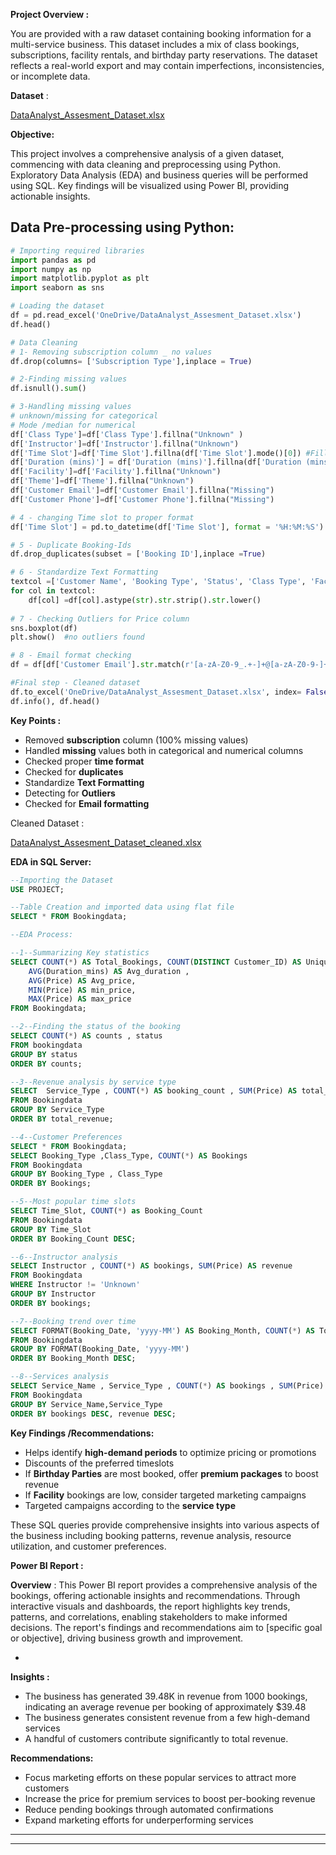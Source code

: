 **Project Overview :**

You are provided with a raw dataset containing booking information for a multi-service business. This dataset includes a mix of class bookings, subscriptions, facility rentals, and birthday party reservations. The dataset reflects a real-world export and may contain imperfections, inconsistencies, or incomplete data.

**Dataset** : 

[DataAnalyst_Assesment_Dataset.xlsx](attachment:c294670e-03cc-4670-934b-dddeabb33d65:DataAnalyst_Assesment_Dataset.xlsx)

**Objective:** 

This project involves a comprehensive analysis of a given dataset, commencing with data cleaning and preprocessing using Python. Exploratory Data Analysis (EDA) and business queries will be performed using SQL. Key findings will be visualized using Power BI, providing actionable insights.

## Data Pre-processing using Python:

```python
# Importing required libraries
import pandas as pd
import numpy as np
import matplotlib.pyplot as plt
import seaborn as sns

# Loading the dataset 
df = pd.read_excel('OneDrive/DataAnalyst_Assesment_Dataset.xlsx')
df.head()

# Data Cleaning 
# 1- Removing subscription column _ no values
df.drop(columns= ['Subscription Type'],inplace = True)

# 2-Finding missing values 
df.isnull().sum()

# 3-Handling missing values 
# unknown/missing for categorical
# Mode /median for numerical
df['Class Type']=df['Class Type'].fillna("Unknown" )
df['Instructor']=df['Instructor'].fillna("Unknown")
df['Time Slot']=df['Time Slot'].fillna(df['Time Slot'].mode()[0]) #Fills the most common time
df['Duration (mins)'] = df['Duration (mins)'].fillna(df['Duration (mins)'].median()) # fills with median
df['Facility']=df['Facility'].fillna("Unknown")
df['Theme']=df['Theme'].fillna("Unknown")
df['Customer Email']=df['Customer Email'].fillna("Missing")
df['Customer Phone']=df['Customer Phone'].fillna("Missing")

# 4 - changing Time slot to proper format 
df['Time Slot'] = pd.to_datetime(df['Time Slot'], format = '%H:%M:%S').dt.time

# 5 - Duplicate Booking-Ids
df.drop_duplicates(subset = ['Booking ID'],inplace =True)

# 6 - Standardize Text Formatting 
textcol =['Customer Name', 'Booking Type', 'Status', 'Class Type', 'Facility', 'Theme', 'Service Name', 'Service Type']
for col in textcol:
    df[col] =df[col].astype(str).str.strip().str.lower()
    
# 7 - Checking Outliers for Price column
sns.boxplot(df)
plt.show()  #no outliers found

# 8 - Email format checking 
df = df[df['Customer Email'].str.match(r'[a-zA-Z0-9_.+-]+@[a-zA-Z0-9-]+\.[a-zA-Z0-9-.]+$') | (df['Customer Email'] == "Missing")]

#Final step - Cleaned dataset
df.to_excel('OneDrive/DataAnalyst_Assesment_Dataset.xlsx', index= False)
df.info(), df.head()
```

**Key Points :**

- Removed **subscription** column (100% missing values)
- Handled **missing** values both in categorical and numerical columns
- Checked proper **time format**
- Checked for **duplicates**
- Standardize **Text Formatting**
- Detecting for **Outliers**
- Checked for **Email formatting**

Cleaned Dataset : 

[DataAnalyst_Assesment_Dataset_cleaned.xlsx](attachment:8158a984-2532-41f6-8fbe-2306fade072f:DataAnalyst_Assesment_Dataset_cleaned.xlsx)

**EDA in SQL Server:**

```sql
--Importing the Dataset
USE PROJECT;

--Table Creation and imported data using flat file
SELECT * FROM Bookingdata;

--EDA Process:

--1--Summarizing Key statistics
SELECT COUNT(*) AS Total_Bookings, COUNT(DISTINCT Customer_ID) AS Unique_customers,
	AVG(Duration_mins) AS Avg_duration , 
	AVG(Price) AS Avg_price,
	MIN(Price) AS min_price,
	MAX(Price) AS max_price
FROM Bookingdata;

--2--Finding the status of the booking
SELECT COUNT(*) AS counts , status
FROM bookingdata
GROUP BY status 
ORDER BY counts;

--3--Revenue analysis by service type 
SELECT	Service_Type , COUNT(*) AS booking_count , SUM(Price) AS total_revenue, AVG(Price) AS avg_price
FROM Bookingdata
GROUP BY Service_Type
ORDER BY total_revenue;

--4--Customer Preferences
SELECT * FROM Bookingdata;
SELECT Booking_Type ,Class_Type, COUNT(*) AS Bookings 
FROM Bookingdata
GROUP BY Booking_Type , Class_Type
ORDER BY Bookings;

--5--Most popular time slots
SELECT Time_Slot, COUNT(*) as Booking_Count
FROM Bookingdata
GROUP BY Time_Slot
ORDER BY Booking_Count DESC;

--6--Instructor analysis 
SELECT Instructor , COUNT(*) AS bookings, SUM(Price) AS revenue
FROM Bookingdata
WHERE Instructor != 'Unknown'
GROUP BY Instructor
ORDER BY bookings;

--7--Booking trend over time
SELECT FORMAT(Booking_Date, 'yyyy-MM') AS Booking_Month, COUNT(*) AS Total_Bookings
FROM Bookingdata
GROUP BY FORMAT(Booking_Date, 'yyyy-MM')
ORDER BY Booking_Month DESC;

--8--Services analysis
SELECT Service_Name , Service_Type , COUNT(*) AS bookings , SUM(Price) AS revenue
FROM Bookingdata
GROUP BY Service_Name,Service_Type
ORDER BY bookings DESC, revenue DESC;

```

**Key Findings /Recommendations:**

- Helps identify **high-demand periods** to optimize pricing or promotions
- Discounts of the preferred timeslots
- If **Birthday Parties** are most booked, offer **premium packages** to boost revenue
- If **Facility** bookings are low, consider targeted marketing campaigns
- Targeted campaigns according to the **service type**

These SQL queries provide comprehensive insights into various aspects of the business including booking patterns, revenue analysis, resource utilization, and customer preferences.

**Power BI Report :**

**Overview** : This Power BI report provides a comprehensive analysis of the bookings, offering actionable insights and recommendations. Through interactive visuals and dashboards, the report highlights key trends, patterns, and correlations, enabling stakeholders to make informed decisions. The report's findings and recommendations aim to [specific goal or objective], driving business growth and improvement.

*
**Insights :**

- The business has generated 39.48K in revenue from 1000 bookings, indicating an average revenue per booking of approximately $39.48
- The business generates consistent revenue from a few high-demand services
- A handful of customers contribute significantly to total revenue.

**Recommendations:**

- Focus marketing efforts on these popular services to attract more customers
- Increase the price for premium services to boost per-booking revenue
- Reduce pending bookings through automated confirmations
- Expand marketing efforts for underperforming services

---

---
